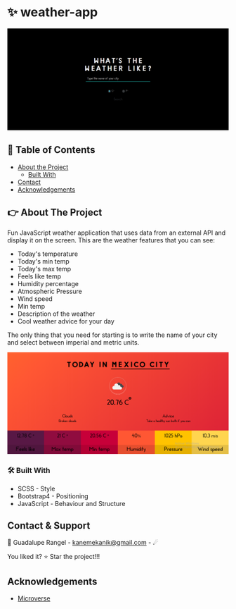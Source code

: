# ✨ weather-app
<div align="center"><img src="./src/assets/landing-page.PNG" alt="what's the weather like?"></div>

## 📝 Table of Contents

* [About the Project](#about-the-project)
  * [Built With](#built-with)
* [Contact](#contact)
* [Acknowledgements](#acknowledgements)

<!-- ABOUT THE PROJECT -->
## 👉 About The Project

Fun JavaScript weather application that uses data from an external API and display it on the screen.
This are the weather features that you can see:
*   Today's temperature
*   Today's min temp
*   Today's max temp
*   Feels like temp
*   Humidity percentage
*   Atmospheric Pressure
*   Wind speed
*   Min temp
*   Description of the weather
*   Cool weather advice for your day

The only thing that you need for starting is to write the name of your city and select between imperial and metric units.

<div align="center"><img src="./src/assets/weather-info.PNG" alt="weather-info-page"></div>


### 🛠 Built With

*   SCSS - Style
*   Bootstrap4 - Positioning
*   JavaScript - Behaviour and Structure

<!-- CONTACT & SUPPORT -->
## Contact & Support

🙍 Guadalupe Rangel - kanemekanik@gmail.com - ☄

You liked it? ⭐️ Star the project!!!

<!-- ACKNOWLEDGEMENTS -->
## Acknowledgements

* [Microverse](https://www.microverse.org/)